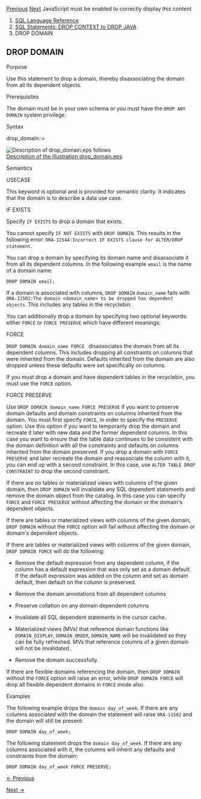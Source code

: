 [Previous](DROP-DISKGROUP.md) [Next](DROP-EDITION.md) JavaScript must be
enabled to correctly display this content

  1. [SQL Language Reference ](index.md)
  2. [ SQL Statements: DROP CONTEXT to DROP JAVA](SQL-Statements-DROP-CONTEXT-to-DROP-JAVA.md)
  3. DROP DOMAIN

## DROP DOMAIN

Purpose

Use this statement to drop a domain, thereby disassociating the domain from
all its dependent objects.

Prerequisites

The domain must be in your own schema or you must have the `DROP ANY DOMAIN`
system privilege.

Syntax

drop_domain::=

  

![Description of drop_domain.eps
follows](https://docs.oracle.com/en/database/oracle/oracle-database/23/sqlrf/img/drop_domain.gif)  
[Description of the illustration drop_domain.eps](img_text/drop_domain.md)

  

Semantics

USECASE

This keyword is optional and is provided for semantic clarity. It indicates
that the domain is to describe a data use case.

IF EXISTS

Specify `IF EXISTS` to drop a domain that exists.

You cannot specify `IF NOT EXISTS` with `DROP DOMAIN`. This results in the
following error: `ORA-11544:Incorrect IF EXISTS clause for ALTER/DROP
statement`.

You can drop a domain by specifying its domain name and disassociate it from
all its dependent columns. In the following example `email` is the name of a
domain name:

    
    
    DROP DOMAIN email;

If a domain is associated with columns, `DROP DOMAIN` `domain_name` fails with
`ORA-11502:The domain <domain_name> to be dropped has dependent objects.`This
includes any tables in the recyclebin.

You can additionally drop a domain by specifying two optional keywords: either
`FORCE` or `FORCE PRESERVE` which have different meanings:

FORCE

`DROP DOMAIN domain_name FORCE ` disassociates the domain from all its
dependent columns. This includes dropping all constraints on columns that were
inherited from the domain. Defaults inherited from the domain are also dropped
unless these defaults were set specifically on columns.

If you must drop a domain and have dependent tables in the recyclebin, you
must use the `FORCE` option.

FORCE PRESERVE

Use `DROP DOMAIN domain_name FORCE PRESERVE` if you want to preserve domain
defaults and domain constraints on columns inherited from the domain. You must
first specify `FORCE`, in order to specify the `PRESERVE` option. Use this
option if you want to temporarily drop the domain and recreate it later with
new data and the former dependent columns. In this case you want to ensure
that the table data continues to be consistent with the domain definition with
all the constraints and defaults on columns inherited from the domain
preserved. If you drop a domain with `FORCE PRESERVE` and later recreate the
domain and reassociate the column with it, you can end up with a second
constraint. In this case, use `ALTER TABLE DROP CONSTRAINT` to drop the second
constraint.

If there are no tables or materialized views with columns of the given domain,
then `DROP DOMAIN` will invalidate any SQL dependent statements and remove the
domain object from the catalog. In this case you can specify `FORCE` and
`FORCE PRESERVE` without affecting the domain or the domain's dependent
objects.

If there are tables or materialized views with columns of the given domain,
`DROP DOMAIN` without the `FORCE` option will fail without affecting the
domain or domain's dependent objects.

If there are tables or materialized views with columns of the given domain,
`DROP DOMAIN FORCE` will do the following:

  * Remove the default expression from any dependent column, if the column has a default expression that was only set as a domain default. If the default expression was added on the column and set as domain default, then default on the column is preserved.

  * Remove the domain annotations from all dependent columns

  * Preserve collation on any domain dependent columns

  * Invalidate all SQL dependent statements in the cursor cache.

  * Materialized views (MVs) that reference domain functions like `DOMAIN_DISPLAY`, `DOMAIN_ORDER`, `DOMAIN_NAME` will be invalidated so they can be fully refreshed. MVs that reference columns of a given domain will not be invalidated . 

  * Remove the domain successfully.

If there are flexible domains referencing the domain, then `DROP DOMAIN`
without the `FORCE` option will raise an error, while `DROP DOMAIN FORCE` will
drop all flexible dependent domains in `FORCE` mode also.

Examples

The following example drops the `domain day_of_week`. If there are any columns
associated with the domain the statement will raise `ORA-11502` and the domain
will still be present:

    
    
    DROP DOMAIN day_of_week;

The following statement drops the `domain day_of_week`. If there are any
columns associated with it, the columns will inherit any defaults and
constraints from the domain:

    
    
    DROP DOMAIN day_of_week FORCE PRESERVE;


[← Previous](DROP-DISKGROUP.md)

[Next →](DROP-EDITION.md)

